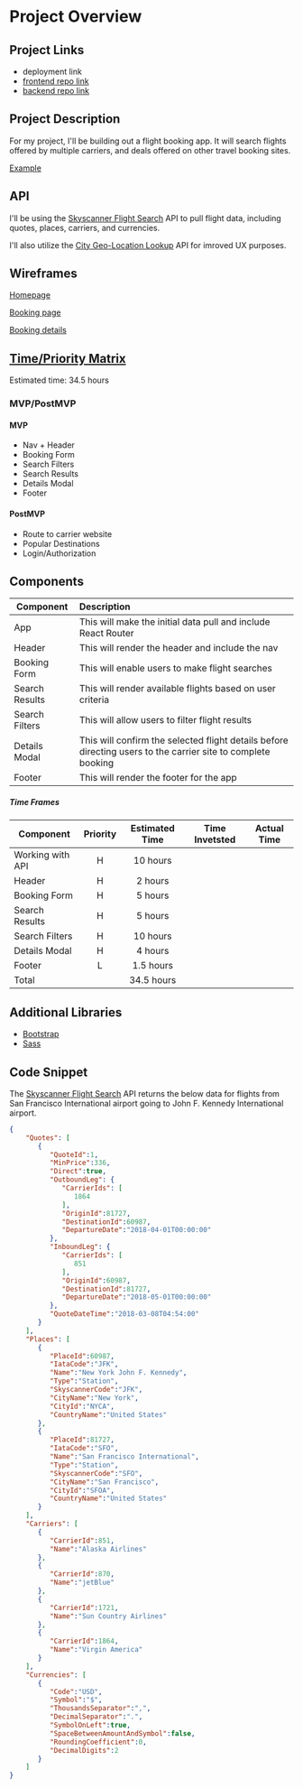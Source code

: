 # Project Overview

## Project Links

- deployment link
- [frontend repo link](https://github.com/carlynicholson/spaero-frontend)
- [backend repo link](https://github.com/carlynicholson/spaero-backend)

## Project Description

For my project, I'll be building out a flight booking app. It will search flights offered by multiple carriers, and deals offered on other travel booking sites.  

[Example](https://www.skyscanner.com/)


## API

I'll be using the [Skyscanner Flight Search](https://rapidapi.com/skyscanner/api/skyscanner-flight-search) API to pull flight data, including quotes, places, carriers, and currencies.

I'll also utilize the [City Geo-Location Lookup](https://rapidapi.com/dev132/api/city-geo-location-lookup/) API for imroved UX purposes. 


## Wireframes

[Homepage](https://res.cloudinary.com/df6sigxz7/image/upload/v1588967613/spaero/planning/home.png)

[Booking page](https://res.cloudinary.com/df6sigxz7/image/upload/v1588967612/spaero/planning/booking.png)

[Booking details](https://res.cloudinary.com/df6sigxz7/image/upload/v1588967612/spaero/planning/flight_details.png)


## [Time/Priority Matrix](https://res.cloudinary.com/df6sigxz7/image/upload/v1588968378/spaero/planning/time_estimation.png)

Estimated time: 34.5 hours

### MVP/PostMVP

#### MVP 
- Nav + Header
- Booking Form
- Search Filters
- Search Results
- Details Modal
- Footer

#### PostMVP

- Route to carrier website
- Popular Destinations
- Login/Authorization

## Components

| Component | Description | 
| --- | :--- | 
| App | This will make the initial data pull and include React Router | 
| Header | This will render the header and include the nav | 
| Booking Form | This will enable users to make flight searches | 
| Search Results | This will render available flights based on user criteria | 
| Search Filters | This will allow users to filter flight results | 
| Details Modal | This will confirm the selected flight details before directing users to the carrier site to complete booking | 
| Footer | This will render the footer for the app | 

##### Time Frames

| Component | Priority | Estimated Time | Time Invetsted | Actual Time |
| --- | :---: |  :---: | :---: | :---: |
| Working with API | H | 10 hours |   |   |
| Header | H | 2 hours |   |   |
| Booking Form | H | 5 hours |   |   |
| Search Results | H | 5 hours |   |   |
| Search Filters | H | 10 hours |   |   |
| Details Modal | H | 4 hours |   |   |
| Footer | L | 1.5 hours |   |   |
| Total |   | 34.5 hours |   |   |

## Additional Libraries
- [Bootstrap](https://getbootstrap.com/)
- [Sass](https://sass-lang.com/)

## Code Snippet

The [Skyscanner Flight Search](https://rapidapi.com/skyscanner/api/skyscanner-flight-search) API returns the below data for flights from San Francisco International airport going to John F. Kennedy International airport.

```JSON
{
    "Quotes": [
       {
          "QuoteId":1,
          "MinPrice":336,
          "Direct":true,
          "OutboundLeg": {
             "CarrierIds": [
                1864
             ],
             "OriginId":81727,
             "DestinationId":60987,
             "DepartureDate":"2018-04-01T00:00:00"
          },
          "InboundLeg": {
             "CarrierIds": [
                851
             ],
             "OriginId":60987,
             "DestinationId":81727,
             "DepartureDate":"2018-05-01T00:00:00"
          },
          "QuoteDateTime":"2018-03-08T04:54:00"
       }
    ],
    "Places": [
       {
          "PlaceId":60987,
          "IataCode":"JFK",
          "Name":"New York John F. Kennedy",
          "Type":"Station",
          "SkyscannerCode":"JFK",
          "CityName":"New York",
          "CityId":"NYCA",
          "CountryName":"United States"
       },
       {
          "PlaceId":81727,
          "IataCode":"SFO",
          "Name":"San Francisco International",
          "Type":"Station",
          "SkyscannerCode":"SFO",
          "CityName":"San Francisco",
          "CityId":"SFOA",
          "CountryName":"United States"
       }
    ],
    "Carriers": [
       {
          "CarrierId":851,
          "Name":"Alaska Airlines"
       },
       {
          "CarrierId":870,
          "Name":"jetBlue"
       },
       {
          "CarrierId":1721,
          "Name":"Sun Country Airlines"
       },
       {
          "CarrierId":1864,
          "Name":"Virgin America"
       }
    ],
    "Currencies": [
       {
          "Code":"USD",
          "Symbol":"$",
          "ThousandsSeparator":",",
          "DecimalSeparator":".",
          "SymbolOnLeft":true,
          "SpaceBetweenAmountAndSymbol":false,
          "RoundingCoefficient":0,
          "DecimalDigits":2
       }
    ]
}
```